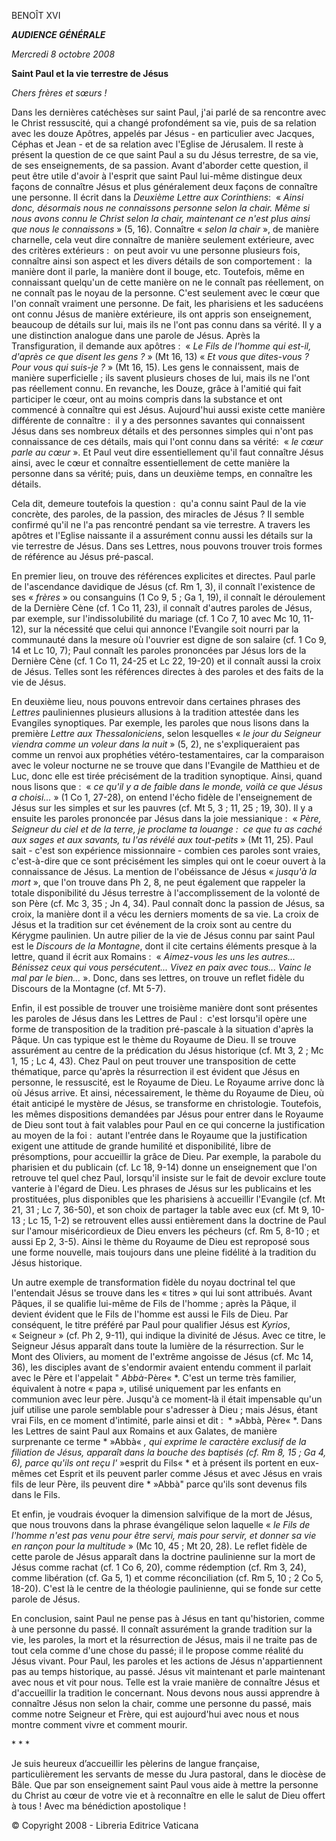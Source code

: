 BENOÎT XVI

***AUDIENCE GÉNÉRALE***

*Mercredi 8 octobre 2008*

**Saint Paul et la vie terrestre de Jésus**

*Chers frères et sœurs !*

Dans les dernières catéchèses sur saint Paul, j'ai parlé de sa rencontre avec le Christ ressuscité, qui a changé profondément sa vie, puis de sa relation avec les douze Apôtres, appelés par Jésus - en particulier avec Jacques, Céphas et Jean - et de sa relation avec l'Eglise de Jérusalem. Il reste à présent la question de ce que saint Paul a su du Jésus terrestre, de sa vie, de ses enseignements, de sa passion. Avant d'aborder cette question, il peut être utile d'avoir à l'esprit que saint Paul lui-même distingue deux façons de connaître Jésus et plus généralement deux façons de connaître une personne. Il écrit dans la *Deuxième Lettre aux Corinthiens*:  « *Ainsi donc, désormais nous ne connaissons personne selon la chair. Même si nous avons connu le Christ selon la chair, maintenant ce n'est plus ainsi que nous le connaissons* » (5, 16). Connaître « *selon la chair* », de manière charnelle, cela veut dire connaître de manière seulement extérieure, avec des critères extérieurs :  on peut avoir vu une personne plusieurs fois, connaître ainsi son aspect et les divers détails de son comportement :  la manière dont il parle, la manière dont il bouge, etc. Toutefois, même en connaissant quelqu'un de cette manière on ne le connaît pas réellement, on ne connaît pas le noyau de la personne. C'est seulement avec le cœur que l'on connaît vraiment une personne. De fait, les pharisiens et les saducéens ont connu Jésus de manière extérieure, ils ont appris son enseignement, beaucoup de détails sur lui, mais ils ne l'ont pas connu dans sa vérité. Il y a une distinction analogue dans une parole de Jésus. Après la Transfiguration, il demande aux apôtres :  « *Le Fils de l'homme qui est-il, d'après ce que disent les gens ?* » (Mt 16, 13) « *Et vous que dites-vous ? Pour vous qui suis-je ?* » (Mt 16, 15). Les gens le connaissent, mais de manière superficielle ; ils savent plusieurs choses de lui, mais ils ne l'ont pas réellement connu. En revanche, les Douze, grâce à l'amitié qui fait participer le cœur, ont au moins compris dans la substance et ont commencé à connaître qui est Jésus. Aujourd'hui aussi existe cette manière différente de connaître :  il y a des personnes savantes qui connaissent Jésus dans ses nombreux détails et des personnes simples qui n'ont pas connaissance de ces détails, mais qui l'ont connu dans sa vérité:  « *le cœur parle au cœur* ». Et Paul veut dire essentiellement qu'il faut connaître Jésus ainsi, avec le cœur et connaître essentiellement de cette manière la personne dans sa vérité; puis, dans un deuxième temps, en connaître les détails.

Cela dit, demeure toutefois la question :  qu'a connu saint Paul de la vie concrète, des paroles, de la passion, des miracles de Jésus ? Il semble confirmé qu'il ne l'a pas rencontré pendant sa vie terrestre. A travers les apôtres et l'Eglise naissante il a assurément connu aussi les détails sur la vie terrestre de Jésus. Dans ses Lettres, nous pouvons trouver trois formes de référence au Jésus pré-pascal.

En premier lieu, on trouve des références explicites et directes. Paul parle de l'ascendance davidique de Jésus (cf. Rm 1, 3), il connaît l'existence de ses « *frères* » ou consanguins (1 Co 9, 5 ; Ga 1, 19), il connaît le déroulement de la Dernière Cène (cf. 1 Co 11, 23), il connaît d'autres paroles de Jésus, par exemple, sur l'indissolubilité du mariage (cf. 1 Co 7, 10 avec Mc 10, 11-12), sur la nécessité que celui qui annonce l'Evangile soit nourri par la communauté dans la mesure où l'ouvrier est digne de son salaire (cf. 1 Co 9, 14 et Lc 10, 7); Paul connaît les paroles prononcées par Jésus lors de la Dernière Cène (cf. 1 Co 11, 24-25 et Lc 22, 19-20) et il connaît aussi la croix de Jésus. Telles sont les références directes à des paroles et des faits de la vie de Jésus.

En deuxième lieu, nous pouvons entrevoir dans certaines phrases des *Lettres* pauliniennes plusieurs allusions à la tradition attestée dans les Evangiles synoptiques. Par exemple, les paroles que nous lisons dans la première *Lettre aux Thessaloniciens*, selon lesquelles « *le jour du Seigneur viendra comme un voleur dans la nuit* » (5, 2), ne s'expliqueraient pas comme un renvoi aux prophéties vétéro-testamentaires, car la comparaison avec le voleur nocturne ne se trouve que dans l'Evangile de Matthieu et de Luc, donc elle est tirée précisément de la tradition synoptique. Ainsi, quand nous lisons que :  « *ce qu'il y a de faible dans le monde, voilà ce que Jésus a choisi...* » (1 Co 1, 27-28), on entend l'écho fidèle de l'enseignement de Jésus sur les simples et sur les pauvres (cf. Mt 5, 3 ; 11, 25 ; 19, 30). Il y a ensuite les paroles prononcée par Jésus dans la joie messianique :  « *Père, Seigneur du ciel et de la terre, je proclame ta louange :  ce que tu as caché aux sages et aux savants, tu l'as révélé aux tout-petits* » (Mt 11, 25). Paul sait - c'est son expérience missionnaire - combien ces paroles sont vraies, c'est-à-dire que ce sont précisément les simples qui ont le coeur ouvert à la connaissance de Jésus. La mention de l'obéissance de Jésus « *jusqu'à la mort* », que l'on trouve dans Ph 2, 8, ne peut également que rappeler la totale disponibilité du Jésus terrestre à l'accomplissement de la volonté de son Père (cf. Mc 3, 35 ; Jn 4, 34). Paul connaît donc la passion de Jésus, sa croix, la manière dont il a vécu les derniers moments de sa vie. La croix de Jésus et la tradition sur cet événement de la croix sont au centre du Kérygme paulinien. Un autre pilier de la vie de Jésus connu par saint Paul est le *Discours de la Montagne*, dont il cite certains éléments presque à la lettre, quand il écrit aux Romains :  « *Aimez-vous les uns les autres... Bénissez ceux qui vous persécutent... Vivez en paix avec tous... Vainc le mal par le bien...* ». Donc, dans ses lettres, on trouve un reflet fidèle du Discours de la Montagne (cf. Mt 5-7).

Enfin, il est possible de trouver une troisième manière dont sont présentes les paroles de Jésus dans les Lettres de Paul :  c'est lorsqu'il opère une forme de transposition de la tradition pré-pascale à la situation d'après la Pâque. Un cas typique est le thème du Royaume de Dieu. Il se trouve assurément au centre de la prédication du Jésus historique (cf. Mt 3, 2 ; Mc 1, 15 ; Lc 4, 43). Chez Paul on peut trouver une transposition de cette thématique, parce qu'après la résurrection il est évident que Jésus en personne, le ressuscité, est le Royaume de Dieu. Le Royaume arrive donc là où Jésus arrive. Et ainsi, nécessairement, le thème du Royaume de Dieu, où était anticipé le mystère de Jésus, se transforme en christologie. Toutefois, les mêmes dispositions demandées par Jésus pour entrer dans le Royaume de Dieu sont tout à fait valables pour Paul en ce qui concerne la justification au moyen de la foi :  autant l'entrée dans le Royaume que la justification exigent une attitude de grande humilité et disponibilité, libre de présomptions, pour accueillir la grâce de Dieu. Par exemple, la parabole du pharisien et du publicain (cf. Lc 18, 9-14) donne un enseignement que l'on retrouve tel quel chez Paul, lorsqu'il insiste sur le fait de devoir exclure toute vanterie à l'égard de Dieu. Les phrases de Jésus sur les publicains et les prostituées, plus disponibles que les pharisiens à accueillir l'Evangile (cf. Mt 21, 31 ; Lc 7, 36-50), et son choix de partager la table avec eux (cf. Mt 9, 10-13 ; Lc 15, 1-2) se retrouvent elles aussi entièrement dans la doctrine de Paul sur l'amour miséricordieux de Dieu envers les pécheurs (cf. Rm 5, 8-10 ; et aussi Ep 2, 3-5). Ainsi le thème du Royaume de Dieu est reproposé sous une forme nouvelle, mais toujours dans une pleine fidélité à la tradition du Jésus historique.

Un autre exemple de transformation fidèle du noyau doctrinal tel que l'entendait Jésus se trouve dans les « titres » qui lui sont attribués. Avant Pâques, il se qualifie lui-même de Fils de l'homme ; après la Pâque, il devient évident que le Fils de l'homme est aussi le Fils de Dieu. Par conséquent, le titre préféré par Paul pour qualifier Jésus est *Kyrios*, « Seigneur » (cf. Ph 2, 9-11), qui indique la divinité de Jésus. Avec ce titre, le Seigneur Jésus apparaît dans toute la lumière de la résurrection. Sur le Mont des Oliviers, au moment de l'extrême angoisse de Jésus (cf. Mc 14, 36), les disciples avant de s'endormir avaient entendu comment il parlait avec le Père et l'appelait " *Abbà*-Père« *. C'est un terme très familier, équivalent à notre « papa », utilisé uniquement par les enfants en communion avec leur père. Jusqu'à ce moment-là il était impensable qu'un juif utilise une parole semblable pour s'adresser à Dieu ; mais Jésus, étant vrai Fils, en ce moment d'intimité, parle ainsi et dit :  * »Abbà, Père« *. Dans les Lettres de saint Paul aux Romains et aux Galates, de manière surprenante ce terme * »Abbà« *, qui exprime le caractère exclusif de la filiation de Jésus, apparaît dans la bouche des baptisés (cf. Rm 8, 15 ; Ga 4, 6), parce qu'ils ont reçu l'* »esprit du Fils« * et à présent ils portent en eux-mêmes cet Esprit et ils peuvent parler comme Jésus et avec Jésus en vrais fils de leur Père, ils peuvent dire * »Abbà" parce qu'ils sont devenus fils dans le Fils.

Et enfin, je voudrais évoquer la dimension salvifique de la mort de Jésus, que nous trouvons dans la phrase évangélique selon laquelle « *le Fils de l'homme n'est pas venu pour être servi, mais pour servir, et donner sa vie en rançon pour la multitude* » (Mc 10, 45 ; Mt 20, 28). Le reflet fidèle de cette parole de Jésus apparaît dans la doctrine paulinienne sur la mort de Jésus comme rachat (cf. 1 Co 6, 20), comme rédemption (cf. Rm 3, 24), comme libération (cf. Ga 5, 1) et comme réconciliation (cf. Rm 5, 10 ; 2 Co 5, 18-20). C'est là le centre de la théologie paulinienne, qui se fonde sur cette parole de Jésus.

En conclusion, saint Paul ne pense pas à Jésus en tant qu'historien, comme à une personne du passé. Il connaît assurément la grande tradition sur la vie, les paroles, la mort et la résurrection de Jésus, mais il ne traite pas de tout cela comme d'une chose du passé; il le propose comme réalité du Jésus vivant. Pour Paul, les paroles et les actions de Jésus n'appartiennent pas au temps historique, au passé. Jésus vit maintenant et parle maintenant avec nous et vit pour nous. Telle est la vraie manière de connaître Jésus et d'accueillir la tradition le concernant. Nous devons nous aussi apprendre à connaître Jésus non selon la chair, comme une personne du passé, mais comme notre Seigneur et Frère, qui est aujourd'hui avec nous et nous montre comment vivre et comment mourir.

* * *

Je suis heureux d’accueillir les pèlerins de langue française, particulièrement les servants de messe du Jura pastoral, dans le diocèse de Bâle. Que par son enseignement saint Paul vous aide à mettre la personne du Christ au cœur de votre vie et à reconnaître en elle le salut de Dieu offert à tous ! Avec ma bénédiction apostolique !

© Copyright 2008 - Libreria Editrice Vaticana